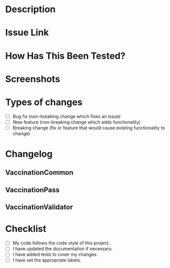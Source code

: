 <!--- 
  Provide a general summary of your changes in the Title above.
  Format: 
    EBH-1234: Short summary of the changes
-->

# Description
<!--- 
  Describe your changes in detail.
  Highlight anything out of the ordinary.
  Why is this change required? What problem does it solve?
-->

# Issue Link
<!--- 
  This project only accepts pull requests related to open issues.
  If suggesting a new feature or change, please discuss it in an issue first.
  If fixing a bug, there should be an issue describing it with steps to reproduce.
  Please link to the issue here:
-->

# How Has This Been Tested?
<!--- 
  Please describe in detail how you tested your changes.
  Include details of your testing environment, and the tests you ran to
  see how your change affects other areas of the code, etc.
-->

# Screenshots
<!--- If appropriate. -->

# Types of changes
<!--- 
  What types of changes does your code introduce?
  Put an `x` in all the boxes that apply:
-->
- [ ] Bug fix (non-breaking change which fixes an issue)
- [ ] New feature (non-breaking change which adds functionality)
- [ ] Breaking change (fix or feature that would cause existing functionality to change)

# Changelog
<!--- 
  DON'T write anything here - use the sections below :-)
  
  This part will be automatically added to the `CHANGELOG.md` files of the components.
  The changelogs will be consumed by _external_ companies (e.g. TK). 
  Describe  what has changed in terms _they_ can understand.
  Keep in mind, that `eGA` consumers have a different view than `PlatformUI` consumers.
  If any action is required on their side, describe what needs to be done.

  Format/Examples:
    - [major] Add `Foo` dependency to `Bar` to be able to do amazing things (EBH-1234).
      When instantiating `Bar` you now also need to pass in an instance of `Foo`.
      The provided shared instance `Foo.shared` can be used.
      To really do amazing things, the feature flag `AMAZING` needs to be activated.
    - [minor] Add an option to `FancyCustomView` to specify the font size (EBH-4321).
    - [patch] Fixed a race condition that cause the request of `PoorObjects` to fail sometimes (EBH-2324).
-->

## VaccinationCommon

## VaccinationPass

## VaccinationValidator

# Checklist
<!--- 
  Go over all the following points, and put an `x` in all the boxes that apply.
  If they do _not_ apply, ~~strike~~ them through.
  If you're unsure about any of these, don't hesitate to ask. We're here to help!
-->
- [ ] My code follows the code style of this project.
- [ ] I have updated the documentation if necessary.
- [ ] I have added tests to cover my changes.
- [ ] I have set the appropriate labels.
